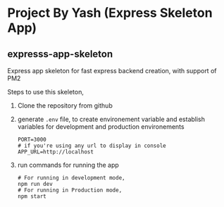 # Project By Yash (Express Skeleton App)

## expresss-app-skeleton

 Express app skeleton for fast express backend creation, with support of PM2

 Steps to use this skeleton,

 1. Clone the repository from github
 2. generate `.env` file, to create environement variable and establish variables for development and production environements

    ```env
    PORT=3000
    # if you're using any url to display in console
    APP_URL=http://localhost
    ```

 3. run commands for running the app

    ```shell
    # For running in development mode,
    npm run dev
    # For running in Production mode,
    npm start
    ```
